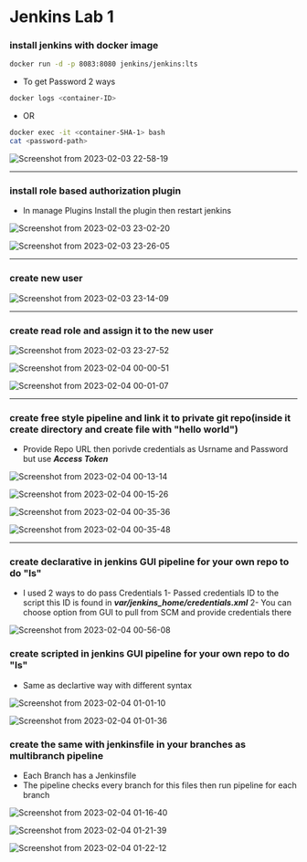 # Jenkins Lab 1

### install jenkins with docker image

```bash
docker run -d -p 8083:8080 jenkins/jenkins:lts 
```
- To get Password 2 ways

```bash
docker logs <container-ID> 
```
- OR

```bash
docker exec -it <container-SHA-1> bash 
cat <password-path>
```

![Screenshot from 2023-02-03 22-58-19](https://user-images.githubusercontent.com/103090890/216729938-73b59976-9e5f-4b80-8f2e-57f0590b4131.png)

----------------

### install role based authorization plugin

- In manage Plugins Install the plugin then restart jenkins

![Screenshot from 2023-02-03 23-02-20](https://user-images.githubusercontent.com/103090890/216729990-c37b44a1-2278-4dbb-8c3f-7bab5d293bbb.png)

![Screenshot from 2023-02-03 23-26-05](https://user-images.githubusercontent.com/103090890/216729997-bc204bc5-df89-46b7-84aa-a37608c07f86.png)

---------------

### create new user


![Screenshot from 2023-02-03 23-14-09](https://user-images.githubusercontent.com/103090890/216730050-89a07258-3451-4179-8e70-add36864e092.png)

--------------

### create read role and assign it to the new user


![Screenshot from 2023-02-03 23-27-52](https://user-images.githubusercontent.com/103090890/216730072-131051f6-bdf3-4027-842f-154baf9daf09.png)

![Screenshot from 2023-02-04 00-00-51](https://user-images.githubusercontent.com/103090890/216730099-4156e130-d5d4-4ab4-ace1-728bddab05ea.png)

![Screenshot from 2023-02-04 00-01-07](https://user-images.githubusercontent.com/103090890/216730121-e7bbbd04-e80c-49a7-aa07-ce641eef9517.png)

-----------

### create free style pipeline and link it to private git repo(inside it create directory and create file with "hello world")


- Provide Repo URL then porivde credentials as Usrname and Password but use ***Access Token***

![Screenshot from 2023-02-04 00-13-14](https://user-images.githubusercontent.com/103090890/216730231-66dc6d8d-64d7-48e2-a87e-7d62043e8de0.png)


![Screenshot from 2023-02-04 00-15-26](https://user-images.githubusercontent.com/103090890/216730249-40896d73-e5e4-4d59-9362-d02146870f83.png)

![Screenshot from 2023-02-04 00-35-36](https://user-images.githubusercontent.com/103090890/216730270-f93e671b-13c7-4594-9576-7c16b8319ef2.png)

![Screenshot from 2023-02-04 00-35-48](https://user-images.githubusercontent.com/103090890/216730350-bd9eee7d-b172-4f09-b85e-28351e5e49cb.png)




----------

### create declarative in jenkins GUI pipeline for your own repo to do "ls"

- I used 2 ways to do pass Credentials
1- Passed credentials ID to the script this ID is found in ***var/jenkins_home/credentials.xml***
2- You can choose option from GUI to pull from SCM and provide credentials there


![Screenshot from 2023-02-04 00-56-08](https://user-images.githubusercontent.com/103090890/216730682-f2c777df-a606-43cb-8e37-3595ec32a7fa.png)




### create scripted in jenkins GUI pipeline for your own repo to do "ls"

- Same as declartive way with different syntax



![Screenshot from 2023-02-04 01-01-10](https://user-images.githubusercontent.com/103090890/216730797-a33b0baf-d599-4449-a232-0c230f9d4765.png)

![Screenshot from 2023-02-04 01-01-36](https://user-images.githubusercontent.com/103090890/216730803-ff4de700-3101-45bb-a874-b091ce9d8589.png)



### create the same with jenkinsfile in your branches as multibranch pipeline

- Each Branch has a Jenkinsfile
- The pipeline checks every branch for this files then run pipeline for each branch


![Screenshot from 2023-02-04 01-16-40](https://user-images.githubusercontent.com/103090890/216730940-c6fbf3dd-e03c-4e9e-831e-f6fb6865d2a0.png)




![Screenshot from 2023-02-04 01-21-39](https://user-images.githubusercontent.com/103090890/216730956-dd434587-1f72-42ea-a767-b83fc27f4e7e.png)




![Screenshot from 2023-02-04 01-22-12](https://user-images.githubusercontent.com/103090890/216730962-fe17f5b1-1758-4f06-bf83-30b1f2e019de.png)





